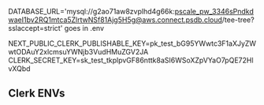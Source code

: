 DATABASE_URL='mysql://g2ao71aw8zvplhd4g66k:pscale_pw_3346sPndkdwaeI1bv2RQ1mtca5ZlrtwNSf81Ajg5H5g@aws.connect.psdb.cloud/tee-tree?sslaccept=strict' goes in .env


NEXT_PUBLIC_CLERK_PUBLISHABLE_KEY=pk_test_bG95YWwtc3F1aXJyZWwtODAuY2xlcmsuYWNjb3VudHMuZGV2JA
CLERK_SECRET_KEY=sk_test_tkplpvGF86nttk8aSI6WSoXZpVYaO7pQE72HlvXQbd
## Clerk ENVs

